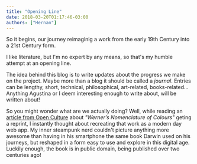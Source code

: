 ```yaml
---
title: "Opening Line"
date: 2018-03-20T01:17:46-03:00
authors: ["Hernan"]
---
```


So it begins, our journey reimaginig a work from the early 19th Century into a
21st Century form.

I like literature, but I'm no expert by any means, so that's my humble attempt
at an opening line.

The idea behind this blog is to write updates about the progress we make on the
project. Maybe more than a blog it should be called a _journal_. Entries can be
lengthy, short, technical, philosophical, art-related, books-related... Anything
Agustina or I deem interesting enough to write about, will be written about!

So you might wonder what are we actually doing? Well, while reading an
[article from Open Culture](http://www.openculture.com/2018/02/werners-nomenclature-of-colour-the-19th-century-color-dictionary-used-by-charles-darwin-1814.html) about _"Werner’s Nomenclature of Colours"_ geting a reprint,
I instantly thought about recreating that work as a modern day web app. My
inner steampunk nerd couldn't picture anything more awesome than having in his
smartphone the same book Darwin used on his journeys, but reshaped in a form
easy to use and explore in this digital age. Luckily enough, the book is in
public domain, being published over two centuries ago!
